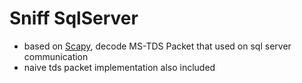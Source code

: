 # Sniff SqlServer

- based on [Scapy](https://scapy.net/), decode MS-TDS Packet that used on sql server communication 
- naive tds packet implementation also included